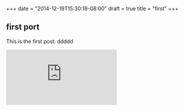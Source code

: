 +++
date = "2014-12-19T15:30:18-08:00"
draft = true
title = "first"
+++

## first port

This is the first post. 
ddddd


[![Analytics](https://kubernetes-site.appspot.com/UA-36037335-10/GitHub/git-sync/demo/blog/content/post/first.md?pixel)]()
